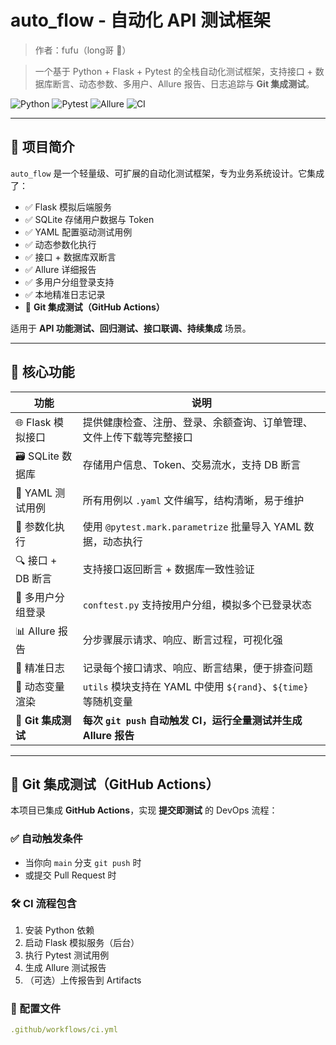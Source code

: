 # auto_flow - 自动化 API 测试框架

> 作者：fufu（long哥 🐶） 

> 一个基于 Python + Flask + Pytest 的全栈自动化测试框架，支持接口 + 数据库断言、动态参数、多用户、Allure 报告、日志追踪与 **Git 集成测试**。

![Python](https://img.shields.io/badge/Python-3.10%2B-blue) 
![Pytest](https://img.shields.io/badge/Pytest-7.0%2B-green) 
![Allure](https://img.shields.io/badge/Allure-2.13%2B-purple) 
![CI](https://github.com/tomfu90/auto_flow/actions/workflows/ci.yml/badge.svg)

---

## 🚀 项目简介

`auto_flow` 是一个轻量级、可扩展的自动化测试框架，专为业务系统设计。它集成了：

- ✅ Flask 模拟后端服务
- ✅ SQLite 存储用户数据与 Token
- ✅ YAML 配置驱动测试用例
- ✅ 动态参数化执行
- ✅ 接口 + 数据库双断言
- ✅ Allure 详细报告
- ✅ 多用户分组登录支持
- ✅ 本地精准日志记录
- 🔄 **Git 集成测试（GitHub Actions）**

适用于 **API 功能测试、回归测试、接口联调、持续集成** 场景。

---

## 🔧 核心功能

| 功能 | 说明 |
|------|------|
| 🌐 Flask 模拟接口 | 提供健康检查、注册、登录、余额查询、订单管理、文件上传下载等完整接口 |
| 🗃️ SQLite 数据库 | 存储用户信息、Token、交易流水，支持 DB 断言 |
| 📄 YAML 测试用例 | 所有用例以 `.yaml` 文件编写，结构清晰，易于维护 |
| 🔄 参数化执行 | 使用 `@pytest.mark.parametrize` 批量导入 YAML 数据，动态执行 |
| 🔍 接口 + DB 断言 | 支持接口返回断言 + 数据库一致性验证 |
| 👥 多用户分组登录 | `conftest.py` 支持按用户分组，模拟多个已登录状态 |
| 📊 Allure 报告 | 分步骤展示请求、响应、断言过程，可视化强 |
| 📝 精准日志 | 记录每个接口请求、响应、断言结果，便于排查问题 |
| 🎯 动态变量渲染 | `utils` 模块支持在 YAML 中使用 `${rand}`、`${time}` 等随机变量 |
| 🔄 **Git 集成测试** | **每次 `git push` 自动触发 CI，运行全量测试并生成 Allure 报告** |

---

## 🔄 Git 集成测试（GitHub Actions）

本项目已集成 **GitHub Actions**，实现 **提交即测试** 的 DevOps 流程：

### ✅ 自动触发条件
- 当你向 `main` 分支 `git push` 时
- 或提交 Pull Request 时

### 🛠️ CI 流程包含
1. 安装 Python 依赖
2. 启动 Flask 模拟服务（后台）
3. 执行 Pytest 测试用例
4. 生成 Allure 测试报告
5. （可选）上传报告到 Artifacts

### 📂 配置文件
```yaml
.github/workflows/ci.yml
